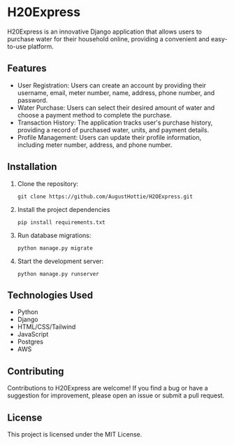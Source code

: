 # H20Express

H20Express is an innovative Django application that allows users to purchase water for their household online, providing a convenient and easy-to-use platform.

## Features

- User Registration: Users can create an account by providing their username, email, meter number, name, address, phone number, and password.
- Water Purchase: Users can select their desired amount of water and choose a payment method to complete the purchase.
- Transaction History: The application tracks user's purchase history, providing a record of purchased water, units, and payment details.
- Profile Management: Users can update their profile information, including meter number, address, and phone number.

## Installation

1. Clone the repository:

   ```shell
   git clone https://github.com/AugustHottie/H2OExpress.git
2. Install the project dependencies
   ```shell
   pip install requirements.txt

3. Run database migrations:
   ```shell
   python manage.py migrate
   
4. Start the development server:
   ```shell
   python manage.py runserver

## Technologies Used
- Python
- Django
- HTML/CSS/Tailwind
- JavaScript
- Postgres
- AWS
  
## Contributing
Contributions to H20Express are welcome! If you find a bug or have a suggestion for improvement, please open an issue or submit a pull request.

## License
This project is licensed under the MIT License.
